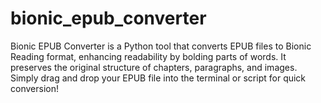 # bionic_epub_converter
Bionic EPUB Converter is a Python tool that converts EPUB files to Bionic Reading format, enhancing readability by bolding parts of words. It preserves the original structure of chapters, paragraphs, and images. Simply drag and drop your EPUB file into the terminal or script for quick conversion!
